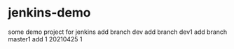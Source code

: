 # jenkins-demo
some demo project for jenkins
add branch dev 
add branch dev1
add branch master1
add 1 20210425 1
